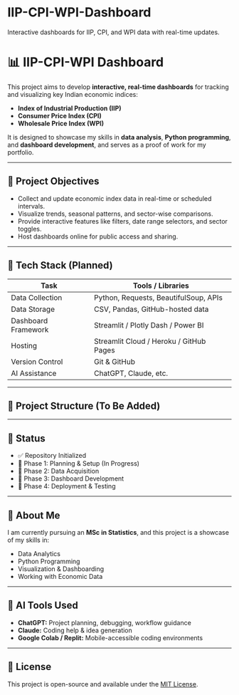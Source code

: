 # IIP-CPI-WPI-Dashboard
Interactive dashboards for IIP, CPI, and WPI data with real-time updates.

# 📊 IIP-CPI-WPI Dashboard

This project aims to develop **interactive, real-time dashboards** for tracking and visualizing key Indian economic indices:

- **Index of Industrial Production (IIP)**
- **Consumer Price Index (CPI)**
- **Wholesale Price Index (WPI)**

It is designed to showcase my skills in **data analysis**, **Python programming**, and **dashboard development**, and serves as a proof of work for my portfolio.

---

## 🚀 Project Objectives

- Collect and update economic index data in real-time or scheduled intervals.
- Visualize trends, seasonal patterns, and sector-wise comparisons.
- Provide interactive features like filters, date range selectors, and sector toggles.
- Host dashboards online for public access and sharing.

---

## 🔧 Tech Stack (Planned)

| Task                    | Tools / Libraries                      |
|-------------------------|----------------------------------------|
| Data Collection         | Python, Requests, BeautifulSoup, APIs  |
| Data Storage            | CSV, Pandas, GitHub-hosted data        |
| Dashboard Framework     | Streamlit / Plotly Dash / Power BI     |
| Hosting                 | Streamlit Cloud / Heroku / GitHub Pages |
| Version Control         | Git & GitHub                           |
| AI Assistance           | ChatGPT, Claude, etc.                  |

---

## 📂 Project Structure (To Be Added)

---

## 📅 Status

- ✅ Repository Initialized
- 🔄 Phase 1: Planning & Setup (In Progress)
- 🔲 Phase 2: Data Acquisition
- 🔲 Phase 3: Dashboard Development
- 🔲 Phase 4: Deployment & Testing

---

## 🙋 About Me

I am currently pursuing an **MSc in Statistics**, and this project is a showcase of my skills in:
- Data Analytics
- Python Programming
- Visualization & Dashboarding
- Working with Economic Data

---

## 🤖 AI Tools Used

- **ChatGPT:** Project planning, debugging, workflow guidance  
- **Claude:** Coding help & idea generation  
- **Google Colab / Replit:** Mobile-accessible coding environments  

---

## 📎 License

This project is open-source and available under the [MIT License](LICENSE).
